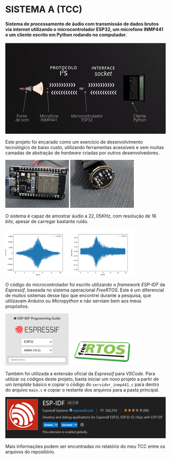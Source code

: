 # SISTEMA A (TCC)

#### Sistema de processamento de áudio com transmissão de dados brutos via internet utilizando o microcontrolador ESP32, um microfone INMP441 e um cliente escrito em Python rodando no computador.

<img src="imagens/tcc_sistemaA_1.mp4_snapshot_00.16.495.jpg">

Este projeto foi encarado como um exercício de desenvolvimento tecnológico de baixo custo, utilizando ferramentas acessíveis e sem muitas camadas de abstração de _hardware_ criadas por outros desenvolvedores.

<p float="left">
  <img src="imagens/esp32.jpg" width="200">
<img src="imagens/inmp441.jpg" width="200">
</p>

O sistema é capaz de amostrar áudio a $22,05KHz$, com resolução de 16 _bits_, apesar de carregar bastante ruído.

<p float="left">
    <img src="imagens/moto0_apriori.png" width="200">
    <img src="imagens/moto0_inmp441.png" width="200">
</p>

O código do microcontrolador foi escrito utilizando o _framework_ _ESP-IDF_ da _Espressif_, baseada no sistema operacional _FreeRTOS_. Este é um diferencial de muitos sistemas desse tipo que encontrei durante a pesquisa, que utilizavam _Arduino_ ou _Micropython_ e não serviam bem aos meus propósitos.

<p float="left">
    <img src="imagens/espidf.png" width="200">
    <img src="imagens/freertos.png" width="200">
</p>

Também foi utilizada a extensão oficial da _Espressif_ para _VSCode_. Para utilizar os códigos deste projeto, basta iniciar um novo projeto a partir de um _template_ básico e copiar o código do `servidor_inmp441.c` para dentro do arquivo `main.c` e copiar o restante dos arquivos para a pasta principal.

<img src="imagens/espidfext.png">

Mais informações podem ser encontradas no relatório do meu TCC entre os arquivos do repositório.
